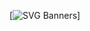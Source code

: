 [![SVG Banners](https://svg-banners.vercel.app/api?type=typeWriter&text1=Hello%20%F0%9F%91%8B,%20I%27m%20Jynn,%20welcome%20to%20my%20space&height=200&width=1000)]
